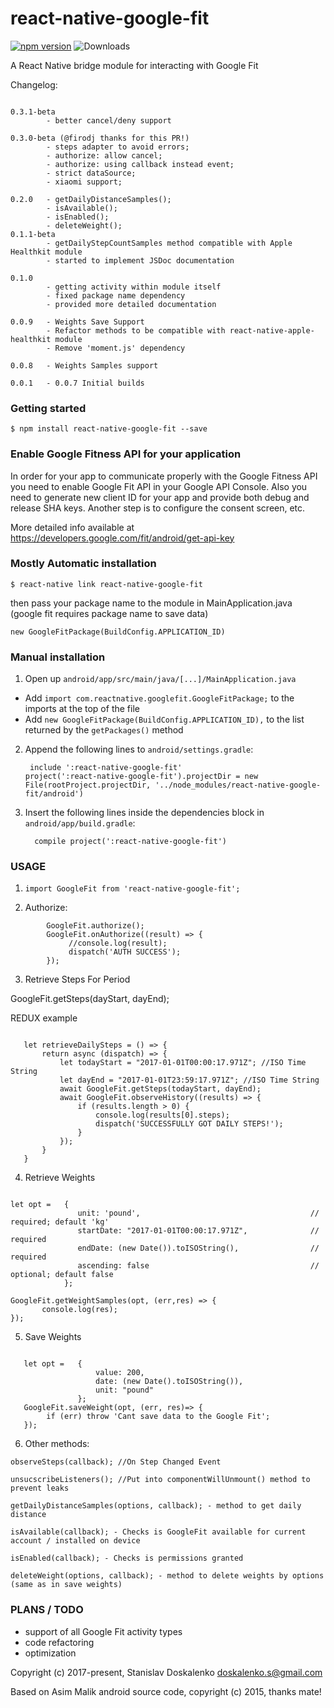 
# react-native-google-fit
[![npm version](https://badge.fury.io/js/react-native-google-fit.svg)](https://badge.fury.io/js/react-native-google-fit) ![Downloads](https://img.shields.io/npm/dm/react-native-google-fit.svg)

A React Native bridge module for interacting with Google Fit

Changelog:

```

0.3.1-beta 
        - better cancel/deny support
        
0.3.0-beta (@firodj thanks for this PR!)
        - steps adapter to avoid errors;
        - authorize: allow cancel;
        - authorize: using callback instead event;
        - strict dataSource;
        - xiaomi support; 

0.2.0   - getDailyDistanceSamples();
        - isAvailable();
        - isEnabled();
        - deleteWeight(); 
0.1.1-beta
        - getDailyStepCountSamples method compatible with Apple Healthkit module
        - started to implement JSDoc documentation

0.1.0
        - getting activity within module itself
        - fixed package name dependency
        - provided more detailed documentation

0.0.9   - Weights Save Support
        - Refactor methods to be compatible with react-native-apple-healthkit module
        - Remove 'moment.js' dependency

0.0.8   - Weights Samples support

0.0.1   - 0.0.7 Initial builds

```

### Getting started

`$ npm install react-native-google-fit --save`

### Enable Google Fitness API for your application

In order for your app to communicate properly with the Google Fitness API you need to enable Google Fit API in your Google API Console.
Also you need to generate new client ID for your app and provide both debug and release SHA keys.
Another step is to configure the consent screen, etc.

More detailed info available at
https://developers.google.com/fit/android/get-api-key

### Mostly Automatic installation

`$ react-native link react-native-google-fit`

then pass your package name to the module in MainApplication.java (google fit requires package name to save data)


`new GoogleFitPackage(BuildConfig.APPLICATION_ID)`

### Manual installation

1. Open up `android/app/src/main/java/[...]/MainApplication.java`
  - Add `import com.reactnative.googlefit.GoogleFitPackage;` to the imports at the top of the file
  - Add `new GoogleFitPackage(BuildConfig.APPLICATION_ID),` to the list returned by the `getPackages()` method
2. Append the following lines to `android/settings.gradle`:
  	```
  	 include ':react-native-google-fit'
    project(':react-native-google-fit').projectDir = new File(rootProject.projectDir, '../node_modules/react-native-google-fit/android')
  	```
3. Insert the following lines inside the dependencies block in `android/app/build.gradle`:
  	```
      compile project(':react-native-google-fit')
  	```
  	
  	
### USAGE

1. `import GoogleFit from 'react-native-google-fit';`

2. Authorize:

```      
        GoogleFit.authorize();
        GoogleFit.onAuthorize((result) => {
             //console.log(result);
             dispatch('AUTH SUCCESS');
        });
 ```
 
3. Retrieve Steps For Period
 
 GoogleFit.getSteps(dayStart, dayEnd);
 
 REDUX example
 
 ```
    
    let retrieveDailySteps = () => {
        return async (dispatch) => {
            let todayStart = "2017-01-01T00:00:17.971Z"; //ISO Time String
            let dayEnd = "2017-01-01T23:59:17.971Z"; //ISO Time String
            await GoogleFit.getSteps(todayStart, dayEnd);
            await GoogleFit.observeHistory((results) => {
                if (results.length > 0) {
                    console.log(results[0].steps);
                    dispatch('SUCCESSFULLY GOT DAILY STEPS!');
                } 
            });
        }
    }
 
 ```

4. Retrieve Weights

 ```

 let opt =   {
                unit: 'pound',										// required; default 'kg'
                startDate: "2017-01-01T00:00:17.971Z",		        // required
                endDate: (new Date()).toISOString(),				// required
                ascending: false									// optional; default false
             };
             
 GoogleFit.getWeightSamples(opt, (err,res) => {
        console.log(res);
 });

 ```


5. Save Weights

 ```

    let opt =   {
                    value: 200,
                    date: (new Date().toISOString()),
                    unit: "pound"
                };
    GoogleFit.saveWeight(opt, (err, res)=> {
         if (err) throw 'Cant save data to the Google Fit';
    });

 ```


6. Other methods:
 
 ``` 
 observeSteps(callback); //On Step Changed Event
 
 unsucscribeListeners(); //Put into componentWillUnmount() method to prevent leaks
 
 getDailyDistanceSamples(options, callback); - method to get daily distance
 
 isAvailable(callback); - Checks is GoogleFit available for current account / installed on device
 
 isEnabled(callback); - Checks is permissions granted
 
 deleteWeight(options, callback); - method to delete weights by options (same as in save weights)
 
 ```
 
### PLANS / TODO
 
 * support of all Google Fit activity types
 * code refactoring
 * optimization 
 
 Copyright (c) 2017-present, Stanislav Doskalenko
 doskalenko.s@gmail.com
 
 Based on Asim Malik android source code, copyright (c) 2015, thanks mate!
